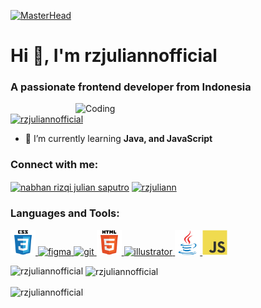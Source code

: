[![MasterHead](https://1.bp.blogspot.com/-7A4WynwLsMw/XbBpCXG8fHI/AAAAAAAAAMt4/uOa1bpLskYgrwGbllhSu2SDj_Mig8SXJQCLcBGAsYHQ/s1600/2000_600px.gif)](https://rishavchanda.io)
<h1 align="left">Hi 👋, I'm rzjuliannofficial</h1>
<h3 align="left">A passionate frontend developer from Indonesia</h3>
<img align="right" alt="Coding" width="400" src="https://cdn.dribbble.com/users/1059583/screenshots/4171367/coding-freak.gif">

<p align="left" padding-top:20px > <a href="https://github.com/ryo-ma/github-profile-trophy"><img src="https://github-profile-trophy.vercel.app/?username=rzjuliannofficial" alt="rzjuliannofficial" /></a> </p>

- 🌱 I’m currently learning **Java, and JavaScript**

<h3 align="left">Connect with me:</h3>
<p align="left">
<a href="https://linkedin.com/in/nabhan rizqi julian saputro" target="blank"><img align="center" src="https://raw.githubusercontent.com/rahuldkjain/github-profile-readme-generator/master/src/images/icons/Social/linked-in-alt.svg" alt="nabhan rizqi julian saputro" height="30" width="40" /></a>
<a href="https://instagram.com/rzjuliann" target="blank"><img align="center" src="https://raw.githubusercontent.com/rahuldkjain/github-profile-readme-generator/master/src/images/icons/Social/instagram.svg" alt="rzjuliann" height="30" width="40" /></a>
</p>

<h3 align="left">Languages and Tools:</h3>
<p align="left"> <a href="https://www.w3schools.com/css/" target="_blank" rel="noreferrer"> <img src="https://raw.githubusercontent.com/devicons/devicon/master/icons/css3/css3-original-wordmark.svg" alt="css3" width="40" height="40"/> </a> <a href="https://www.figma.com/" target="_blank" rel="noreferrer"> <img src="https://www.vectorlogo.zone/logos/figma/figma-icon.svg" alt="figma" width="40" height="40"/> </a> <a href="https://git-scm.com/" target="_blank" rel="noreferrer"> <img src="https://www.vectorlogo.zone/logos/git-scm/git-scm-icon.svg" alt="git" width="40" height="40"/> </a> <a href="https://www.w3.org/html/" target="_blank" rel="noreferrer"> <img src="https://raw.githubusercontent.com/devicons/devicon/master/icons/html5/html5-original-wordmark.svg" alt="html5" width="40" height="40"/> </a> <a href="https://www.adobe.com/in/products/illustrator.html" target="_blank" rel="noreferrer"> <img src="https://www.vectorlogo.zone/logos/adobe_illustrator/adobe_illustrator-icon.svg" alt="illustrator" width="40" height="40"/> </a> <a href="https://www.java.com" target="_blank" rel="noreferrer"> <img src="https://raw.githubusercontent.com/devicons/devicon/master/icons/java/java-original.svg" alt="java" width="40" height="40"/> </a> <a href="https://developer.mozilla.org/en-US/docs/Web/JavaScript" target="_blank" rel="noreferrer"> <img src="https://raw.githubusercontent.com/devicons/devicon/master/icons/javascript/javascript-original.svg" alt="javascript" width="40" height="40"/> </a> </p>

<p><img align="left" src="https://github-readme-stats.vercel.app/api/top-langs?username=rzjuliannofficial&show_icons=true&locale=en&layout=compact" alt="rzjuliannofficial" /></p>

<p>&nbsp;<img align="center" src="https://github-readme-stats.vercel.app/api?username=rzjuliannofficial&show_icons=true&locale=en" alt="rzjuliannofficial" /></p>

<p><img align="center" src="https://github-readme-streak-stats.herokuapp.com/?user=rzjuliannofficial&" alt="rzjuliannofficial" /></p>


